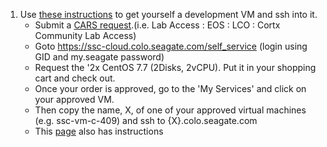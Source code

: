 1. Use [these instructions](https://seagatetechnology-my.sharepoint.com/:b:/g/personal/yanqing_f_fu_seagate_com/ETqBdOxACABMsRVibZweZEMBHjAi5cXD9TTNUdMaErFm4g?e=gdqfsk) to get yourself a development VM and ssh into it.
   - Submit a [CARS request](https://request.seagate.com/oim).(i.e. Lab Access : EOS : LCO : Cortx Community Lab Access)
   - Goto https://ssc-cloud.colo.seagate.com/self_service (login using GID and my.seagate password)
   - Request the '2x CentOS 7.7 (2Disks, 2vCPU).  Put it in your shopping cart and check out.
   - Once your order is approved, go to the 'My Services' and click on your approved VM.
   - Then copy the name, X, of one of your approved virtual machines (e.g. ssc-vm-c-409) and ssh to {X}.colo.seagate.com
   - This [page](https://seagatetechnology.sharepoint.com/sites/EOS.Lab/SitePages/Home.aspx) also has instructions
